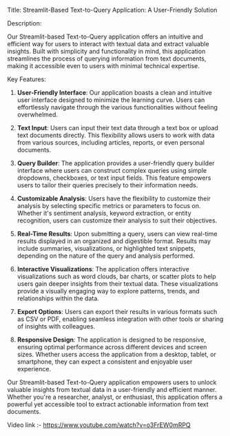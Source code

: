 Title: Streamlit-Based Text-to-Query Application: A User-Friendly Solution

Description:

Our Streamlit-based Text-to-Query application offers an intuitive and efficient way for users to interact with textual data and extract valuable insights. Built with simplicity and functionality in mind, this application streamlines the process of querying information from text documents, making it accessible even to users with minimal technical expertise.

Key Features:

1. **User-Friendly Interface**: Our application boasts a clean and intuitive user interface designed to minimize the learning curve. Users can effortlessly navigate through the various functionalities without feeling overwhelmed.

2. **Text Input**: Users can input their text data through a text box or upload text documents directly. This flexibility allows users to work with data from various sources, including articles, reports, or even personal documents.

3. **Query Builder**: The application provides a user-friendly query builder interface where users can construct complex queries using simple dropdowns, checkboxes, or text input fields. This feature empowers users to tailor their queries precisely to their information needs.

4. **Customizable Analysis**: Users have the flexibility to customize their analysis by selecting specific metrics or parameters to focus on. Whether it's sentiment analysis, keyword extraction, or entity recognition, users can customize their analysis to suit their objectives.

5. **Real-Time Results**: Upon submitting a query, users can view real-time results displayed in an organized and digestible format. Results may include summaries, visualizations, or highlighted text snippets, depending on the nature of the query and analysis performed.

6. **Interactive Visualizations**: The application offers interactive visualizations such as word clouds, bar charts, or scatter plots to help users gain deeper insights from their textual data. These visualizations provide a visually engaging way to explore patterns, trends, and relationships within the data.

7. **Export Options**: Users can export their results in various formats such as CSV or PDF, enabling seamless integration with other tools or sharing of insights with colleagues.

8. **Responsive Design**: The application is designed to be responsive, ensuring optimal performance across different devices and screen sizes. Whether users access the application from a desktop, tablet, or smartphone, they can expect a consistent and enjoyable user experience.

Our Streamlit-based Text-to-Query application empowers users to unlock valuable insights from textual data in a user-friendly and efficient manner. Whether you're a researcher, analyst, or enthusiast, this application offers a powerful yet accessible tool to extract actionable information from text documents.



Video link :- https://www.youtube.com/watch?v=o3FrEW0mRPQ
